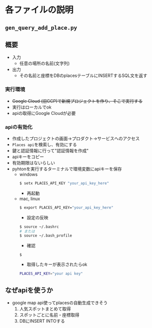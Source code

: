 # 各ファイルの説明
## `gen_query_add_place.py`
## 概要
- 入力
    - 任意の場所の名前(文字列)
- 出力
    - その名前と座標をDBのplacesテーブルにINSERTするSQL文を返す
### 実行環境
- ~~Google Cloud (旧GCP)で新規プロジェクトを作り、そこで実行する~~
- 実行はローカルでok
- apiの取得にGoogle Cloudが必要
### apiの有効化
- 作成したプロジェクトの画面→プロダクト→サービスへのアクセス
- `Places api`を検索し、有効にする
- 鍵と認証情報に行って"認証情報を作成"
- apiキーをコピー
- 有効期限はないらしい
- pyhtonを実行するターミナルで環境変数にapiキーを保存
    - windows
        ```powershell
        $ setx PLACES_API_KEY "your_api_key_here"
        ```
        - 再起動
    - mac, linux
        ```sh
        $ export PLACES_API_KEY="your_api_key_here"
        ```
        - 設定の反映
        ```sh
        $ source ~/.bashrc
        # または
        $ source ~/.bash_profile
        ```
        - 確認
        ```shprintenv | grep "PLACES"
        $ 
        ```
        - 取得したキーが表示されたらok
        ```sh
        PLACES_API_KEY="your api key"
        ```

## なぜapiを使うか
- google map api使ってplacesの自動生成できそう
    1. 人気スポットまとめて取得
    1. スポットごとに名前・座標取得
    1. DBにINSERT INTOする

